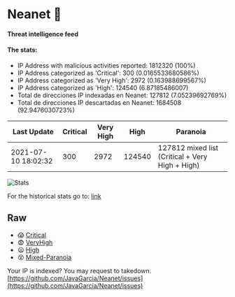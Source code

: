 # Neanet :hocho:
#### Threat intelligence feed
#### The stats:

- IP Address with malicious activities reported: 1812320 (100%)
- IP Address categorized as 'Critical':  300 (0.0165533680586%)
- IP Address categorized as 'Very High':  2972 (0.163988699567%)
- IP Address categorized as 'High':  124540 (6.87185486007)
- Total de direcciones IP indexadas en Neanet:  127812 (7.05239692769%)
- Total de direcciones IP descartadas en Neanet:  1684508 (92.9476030723%)

| Last Update | Critical | Very High | High | Paranoia |
| --- | --- | --- | --- | --- |
| 2021-07-10 18:02:32 | 300 | 2972 | 124540 | 127812 mixed list (Critical + Very High + High)|

![Stats](https://docs.google.com/spreadsheets/d/e/2PACX-1vSnaNMIXVabIpDJjufMlzH7poXnshF3mgd8Is1g9ytUEzVsP5my4Trn8f-xkoLLQ38xpL3HtmUexLo6/pubchart?oid=501124687&format=image)

For the historical stats go to: [link](/stats.csv)
## Raw
- :scream: [Critical](https://raw.githubusercontent.com/JavaGarcia/Neanet/master/blacklists/neanet_critical.txt)
- :fearful: [VeryHigh](https://raw.githubusercontent.com/JavaGarcia/Neanet/master/blacklists/neanet_veryHigh.txtt)
- :frowning: [High](https://raw.githubusercontent.com/JavaGarcia/Neanet/master/blacklists/neanet_high.txt)
- :dizzy_face: [Mixed-Paranoia](https://raw.githubusercontent.com/JavaGarcia/Neanet/master/blacklists/neanet_all.txt)


Your IP is indexed? You may request to takedown. [https://github.com/JavaGarcia/Neanet/issues](https://github.com/JavaGarcia/Neanet/issues)













































































































































































































































































































































































































































































































































































































































































































































































































































































































































































































































































































































































































































































































































































































































































































































































































































































































































































































































































































































































































































































































































































































































































































































































































































































































































































































































































































































































































































































































































































































































































































































































































































































































































































































































































































































































































































































































































































































































































































































































































































































































































































































































































































































































































































































































































































































































































































































































































































































































































































































































































































































































































































































































































































































































































































































































































































































































































































































































































































































































































































































































































































































































































































































































































































































































































































































































































































































































































































































































































































































































































































































































































































































































































































































































































































































































































































































































